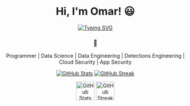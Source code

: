 <h1 align="center"> Hi, I'm Omar! 😃 </h1>

<p align="center">
  <a href="https://git.io/typing-svg"><img src="https://readme-typing-svg.herokuapp.com?font=Fira+Code&pause=1000&center=true&width=435&lines=Interested+in+the+world" alt="Typing SVG" /></a>
</p>

<h3 align="center">🍁</h3>
<p align="center">Programmer | Data Science | Data Engineering | Detections Engineering | Cloud Security | App Security</p>


<p align="center">
  <a href="https://git.io/streak-stats"><img src="https://github-readme-stats.vercel.app/api?username=omar2535&rank_icon=github" alt="GitHub Stats" /></a>
  <a href="https://git.io/streak-stats"><img src="https://streak-stats.demolab.com?user=omar2535&theme=tokyonight-duo&date_format=%5BY.%5Dn.j&hide_current_streak=true" alt="GitHub Streak" /></a>
</p>

<p align="center">
  <a href="https://git.io/streak-stats"><img src="https://tryhackme-badges.s3.amazonaws.com/omar2535.png" alt="GitHub Stats" style="height: 50px;" /></a>
  <a href="https://www.hackthebox.com/home/users/profile/31559"><img src="http://www.hackthebox.eu/badge/image/31559" alt="GitHub Streak" style="height: 50px;" /></a>
</p>
